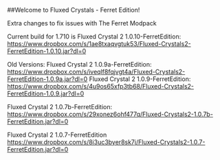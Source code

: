 ##Welcome to Fluxed Crystals - Ferret Edition!

Extra changes to fix issues with The Ferret Modpack

Current build for 1.710 is Fluxed Crystal 2 1.0.10-FerretEdition:
	https://www.dropbox.com/s/1ae8txaqvgtuk53/Fluxed-Crystals2-FerretEdition-1.0.10.jar?dl=0
	
Old Versions:
Fluxed Crystal 2 1.0.9a-FerretEdition:
	https://www.dropbox.com/s/iveqlf8fqjvgt4a/Fluxed-Crystals2-FerretEdition-1.0.9a.jar?dl=0
Fluxed Crystal 2 1.0.9-FerretEdition:
	https://www.dropbox.com/s/4u9os65xfp3tb68/Fluxed-Crystals2-FerretEdition-1.0.9.jar?dl=0
	
Fluxed Crystal 2 1.0.7b-FerretEdition:
	https://www.dropbox.com/s/29xonez6ohf477q/Fluxed-Crystals2-1.0.7b-FerretEdition.jar?dl=0
	
Fluxed Crystal 2 1.0.7-FerretEdition
	https://www.dropbox.com/s/8i3uc3byer8sk7j/Fluxed-Crystals2-1.0.7-FerretEdition.jar?dl=0
